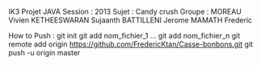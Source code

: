 IK3 Projet JAVA
Session : 2013
Sujet : Candy crush
Groupe :
	MOREAU Vivien
	KETHEESWARAN Sujaanth
	BATTILLENI Jerome
	MAMATH Frederic

How to Push :
	git init
	git add nom_fichier_1
	...
	git add nom_fichier_n
	git remote add origin https://github.com/FredericKtan/Casse-bonbons.git
	git push -u origin master